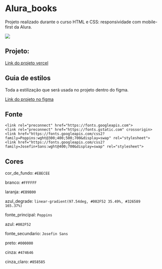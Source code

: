 # Alura_books
Projeto realizado durante o curso HTML e CSS: responsividade com mobile-first da Alura.

<img align="center" src="https://media.discordapp.net/attachments/754409297089134615/1015048231140466759/Captura_de_tela_2022-09-01_204009.png?width=871&height=406">







## Projeto:
[Link do projeto vercel](https://alura-books-dun.vercel.app/)


## Guia de estilos

Toda a estilização que será usada no projeto dentro do figma.

[Link do projeto no figma](https://www.figma.com/file/VJEpXuMRxlIx9814eYhT3W/AluraBooks-(Copy)?node-id=37%3A94)

## Fonte

    <link rel="preconnect" href="https://fonts.googleapis.com">
    <link rel="preconnect" href="https://fonts.gstatic.com" crossorigin>
    <link href="https://fonts.googleapis.com/css2?family=Poppins:wght@300;400;500;700&display=swap" rel="stylesheet">
    <link href="https://fonts.googleapis.com/css2?family=Josefin+Sans:wght@400;700&display=swap" rel="stylesheet">
    
## Cores


  cor_de_fundo: `#EBECEE`
  
  branco: `#FFFFFF`
  
  laranja: `#EB9B00`
  
  azul_degrade: `linear-gradient(97.54deg, #002F52 35.49%, #326589 165.37%)`
  
  fonte_principal: `Poppins`
  
  azul: `#002F52`
  
  fonte_secundario: `Josefin Sans`
  
  preto: `#000000`
  
  cinza: `#474646`
  
  cinza_claro: `#858585`

